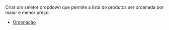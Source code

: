 Criar um seletor dropdown que permite a lista de produtos ser ordenada por maior e menor preço.

- [Ordenação](https://github.com/my-org/my-repo/tree/master/wireframes/bonus_ordering.png)
